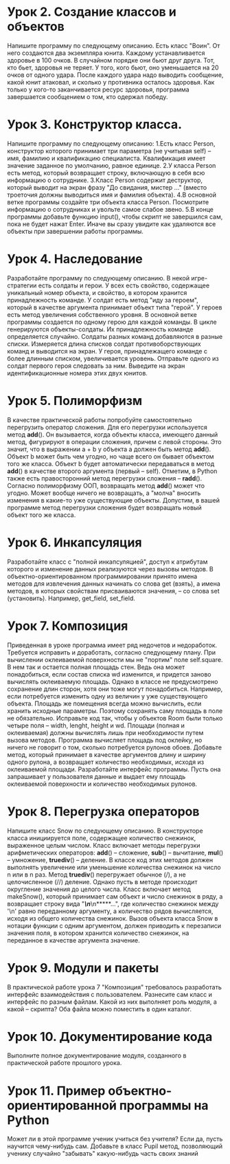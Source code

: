 # Урок 2. Создание классов и объектов
Напишите программу по следующему описанию. Есть класс "Воин". От него создаются два экземпляра
юнита. Каждому устанавливается здоровье в 100 очков. В случайном порядке они бьют друг друга. Тот, кто бьет, здоровья не теряет. У того, кого бьют, оно уменьшается на 20 очков от одного удара. После каждого 
удара надо выводить сообщение, какой юнит атаковал, и сколько у противника осталось здоровья. Как 
только у кого-то заканчивается ресурс здоровья, программа завершается сообщением о том, кто одержал 
победу.
# Урок 3. Конструктор класса.
Напишите программу по следующему описанию:
1.Есть класс Person, конструктор которого принимает три параметра (не учитывая self) – имя, 
фамилию и квалификацию специалиста. Квалификация имеет значение заданное по умолчанию, 
равное единице.
2.У класса Person есть метод, который возвращает строку, включающую в себя всю информацию о 
сотруднике.
3.Класс Person содержит деструктор, который выводит на экран фразу "До свидания, мистер …" 
(вместо троеточия должны выводиться имя и фамилия объекта).
4.В основной ветке программы создайте три объекта класса Person. Посмотрите информацию о 
сотрудниках и увольте самое слабое звено.
5.В конце программы добавьте функцию input(), чтобы скрипт не завершился сам, пока не будет нажат
Enter. Иначе вы сразу увидите как удаляются все объекты при завершении работы программы.
# Урок 4. Наследование
Разработайте программу по следующему описанию.
В некой игре-стратегии есть солдаты и герои. У всех есть свойство, содержащее уникальный номер 
объекта, и свойство, в котором хранится принадлежность команде. У солдат есть метод "иду за героем", 
который в качестве аргумента принимает объект типа "герой". У героев есть метод увеличения 
собственного уровня. 
В основной ветке программы создается по одному герою для каждой команды. В цикле генерируются 
объекты-солдаты. Их принадлежность команде определяется случайно. Солдаты разных команд 
добавляются в разные списки.
Измеряется длина списков солдат противоборствующих команд и выводится на экран. У героя, 
принадлежащего команде с более длинным списком, увеличивается уровень. 
Отправьте одного из солдат первого героя следовать за ним. Выведите на экран идентификационные 
номера этих двух юнитов.
# Урок 5. Полиморфизм
В качестве практической работы попробуйте самостоятельно перегрузить оператор сложения. Для его 
перегрузки используется метод  __add__(). Он вызывается, когда объекты класса, имеющего данный метод,
фигурируют в операции сложения, причем с левой стороны. Это значит, что в выражении a + b у объекта
a должен быть метод __add__(). Объект b может быть чем угодно, но чаще всего он бывает объектом того 
же класса. Объект b будет автоматически передаваться в метод __add__() в качестве второго аргумента 
(первый – self). 
Отметим, в Python также есть правосторонний метод перегрузки сложения – __radd__().
Согласно полиморфизму ООП, возвращать метод __add__() может что угодно. Может вообще ничего не 
возвращать, а "молча" вносить изменения в какие-то уже существующие объекты. Допустим, в вашей 
программе метод перегрузки сложения будет возвращать новый объект того же класса.
# Урок 6. Инкапсуляция
Разработайте класс с "полной инкапсуляцией", доступ к атрибутам которого и изменение данных 
реализуются через вызовы методов. В объектно-ориентированном программировании принято имена 
методов для извлечения данных начинать со слова get (взять), а имена методов, в которых свойствам 
присваиваются значения, – со слова set (установить). Например, get_field, set_field.
# Урок 7. Композиция
Приведенная в уроке программа имеет ряд недочетов и недоработок. Требуется исправить и доработать, 
согласно следующему плану.
При вычислении оклеиваемой поверхности мы не "портим" поле self.square. В нем так и остается полная 
площадь стен. Ведь она может понадобиться, если состав списка wd изменится, и придется заново 
вычислять оклеиваемую площадь. 
Однако в классе не предусмотрено сохранение длин сторон, хотя они тоже могут понадобиться. Например, 
если потребуется изменить одну из величин у уже существующего объекта. Площадь же помещения всегда
можно вычислить, если хранить исходные параметры. Поэтому сохранять саму площадь в поле не 
обязательно. 
Исправьте код так, чтобы у объектов Room были только четыре поля – width, lenght, height и wd. Площади 
(полная и оклеиваемая) должны вычислять лишь при необходимости путем вызова методов.
Программа вычисляет площадь под оклейку, но ничего не говорит о том, сколько потребуется рулонов 
обоев. Добавьте метод, который принимает в качестве аргументов длину и ширину одного рулона, а 
возвращает количество необходимых, исходя из оклеиваемой площади.
Разработайте интерфейс программы. Пусть она запрашивает у пользователя данные и выдает ему площадь 
оклеиваемой поверхности и количество необходимых рулонов.
# Урок 8. Перегрузка операторов
Напишите класс Snow по следующему описанию.
В конструкторе класса инициируется поле, содержащее количество снежинок, выраженное целым числом.
Класс включает методы перегрузки арифметических операторов: __add__() – сложение, __sub__() – 
вычитание, __mul__() – умножение, __truediv__() – деление. В классе код этих методов должен выполнять 
увеличение или уменьшение количества снежинок на число n или в n раз. Метод __truediv__() перегружает 
обычное (/), а не целочисленное (//) деление. Однако пусть в методе происходит округление значения до 
целого числа.
Класс включает метод makeSnow(), который принимает сам объект и число снежинок в ряду, а возвращает 
строку вида "*****\n*****\n*****…", где количество снежинок между '\n' равно переданному аргументу, а
количество рядов вычисляется, исходя из общего количества снежинок.
Вызов объекта класса Snow в нотации функции с одним аргументом, должен приводить к перезаписи 
значения поля, в котором хранится количество снежинок, на переданное в качестве аргумента значение.
# Урок 9. Модули и пакеты
В практической работе урока 7 "Композиция" требовалось разработать интерфейс взаимодействия с 
пользователем. Разнесите сам класс и интерфейс по разным файлам. Какой из них выполняет роль модуля, 
а какой – скрипта? Оба файла можно поместить в один каталог.
# Урок 10. Документирование кода
Выполните полное документирование модуля, созданного в практической работе прошлого урока.
# Урок 11. Пример объектно-ориентированной программы на Python
Может ли в этой программе ученик учиться без учителя? Если да, пусть научится чему-нибудь сам.
Добавьте в класс Pupil метод, позволяющий ученику случайно "забывать" какую-нибудь часть своих 
знаний
